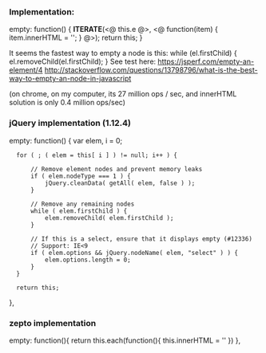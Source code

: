 ### Implementation:
empty: function() {
  __ITERATE__(<@ this.e @>, <@ function(item) {
    item.innerHTML = '';
  } @>);
  return this;
}

It seems the fastest way to empty a node is this:
while (el.firstChild) {
  el.removeChild(el.firstChild);
}
See test here:
https://jsperf.com/empty-an-element/4
http://stackoverflow.com/questions/13798796/what-is-the-best-way-to-empty-an-node-in-javascript

(on chrome, on my computer, its 27 million ops / sec, and innerHTML solution is only 0.4 million ops/sec)


### jQuery implementation (1.12.4)

  empty: function() {
	  var elem,
		  i = 0;

	  for ( ; ( elem = this[ i ] ) != null; i++ ) {

		  // Remove element nodes and prevent memory leaks
		  if ( elem.nodeType === 1 ) {
			  jQuery.cleanData( getAll( elem, false ) );
		  }

		  // Remove any remaining nodes
		  while ( elem.firstChild ) {
			  elem.removeChild( elem.firstChild );
		  }

		  // If this is a select, ensure that it displays empty (#12336)
		  // Support: IE<9
		  if ( elem.options && jQuery.nodeName( elem, "select" ) ) {
			  elem.options.length = 0;
		  }
	  }

	  return this;
  },

### zepto implementation
  empty: function(){
    return this.each(function(){ this.innerHTML = '' })
  },

